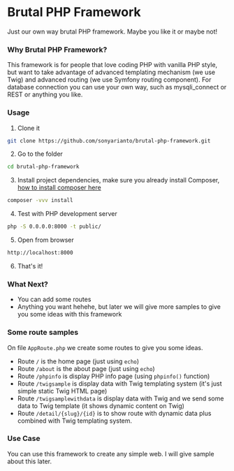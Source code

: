 # Brutal PHP Framework
Just our own way brutal PHP framework. Maybe you like it or maybe not!

### Why Brutal PHP Framework?
This framework is for people that love coding PHP with vanilla PHP style, but want to take advantage of advanced templating mechanism (we use Twig) and advanced routing (we use Symfony routing component). For database connection you can use your own way, such as mysqli_connect or REST or anything you like.

### Usage
1. Clone it

```bash
git clone https://github.com/sonyarianto/brutal-php-framework.git
```

2. Go to the folder

```bash
cd brutal-php-framework
```

3. Install project dependencies, make sure you already install Composer, [how to install composer here](https://getcomposer.org/download/)

```bash
composer -vvv install 
```

4. Test with PHP development server

```bash
php -S 0.0.0.0:8000 -t public/
```

5. Open from browser

```bash
http://localhost:8000
```

6. That's it!

### What Next?
- You can add some routes
- Anything you want hehehe, but later we will give more samples to give you some ideas with this framework

### Some route samples
On file `AppRoute.php` we create some routes to give you some ideas.

- Route `/` is the home page (just using `echo`)
- Route `/about` is the about page (just using `echo`)
- Route `/phpinfo` is display PHP info page (using `phpinfo()` function)
- Route `/twigsample` is display data with Twig templating system (it's just simple static Twig HTML page)
- Route `/twigsamplewithdata` is display data with Twig and we send some data to Twig template (it shows dynamic content on Twig)
- Route `/detail/{slug}/{id}` is to show route with dynamic data plus combined with Twig templating system.

### Use Case
You can use this framework to create any simple web. I will give sample about this later.
